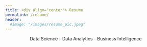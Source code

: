 ```yaml
---
title: <div align="center"> Resume
permalink: /resume/
header:
  #image: "/images/resume_pic.jpeg"
---
```


<div align="center"> Data Science - Data Analytics - Business Intelligence
